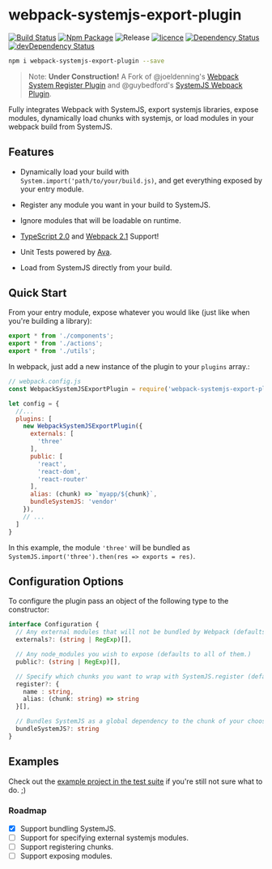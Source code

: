 # webpack-systemjs-export-plugin

[![Build Status][travis-img]][travis-url] [![Npm Package][npm-img]][npm-url] ![Release][release-img] [![licence][license-img]][license-url] [![Dependency Status][david-img]][david-url] [![devDependency Status][david-dev-img]][david-dev-url]

```bash
npm i webpack-systemjs-export-plugin --save
```

> Note: **Under Construction!** A Fork of @joeldenning's [Webpack System Register Plugin](https://www.npmjs.com/package/webpack-system-register) and @guybedford's [SystemJS Webpack Plugin](https://github.com/guybedford/systemjs-webpack-plugin).

Fully integrates Webpack with SystemJS, export systemjs libraries, expose modules, dynamically load chunks with systemjs, or load modules in your webpack build from SystemJS.

## Features

- Dynamically load your build with `System.import('path/to/your/build.js)`, and get everything exposed by your entry module.

- Register any module you want in your build to SystemJS.

- Ignore modules that will be loadable on runtime.

- [TypeScript 2.0](https://blogs.msdn.microsoft.com/typescript/2016/07/11/announcing-typescript-2-0-beta/) and [Webpack 2.1](https://github.com/webpack/webpack) Support!

- Unit Tests powered by [Ava](https://github.com/avajs/ava).

- Load from SystemJS directly from your build.

## Quick Start

From your entry module, expose whatever you would like (just like when you're building a library):

```js
export * from './components';
export * from './actions';
export * from './utils';
```

In webpack, just add a new instance of the plugin to your `plugins` array.:

```js
// webpack.config.js
const WebpackSystemJSExportPlugin = require('webpack-systemjs-export-plugin');

let config = {
  //...
  plugins: [
    new WebpackSystemJSExportPlugin({
      externals: [
        'three'
      ],
      public: [
        'react',
        'react-dom',
        'react-router'
      ],
      alias: (chunk) => `myapp/${chunk}`,
      bundleSystemJS: 'vendor'
    }),
    // ...
  ]
}

```

In this example, the module `'three'` will be bundled as `SystemJS.import('three').then(res => exports = res)`.

## Configuration Options

To configure the plugin pass an object of the following type to the constructor:

```ts
interface Configuration {
  // Any external modules that will not be bundled by Webpack (defaults to none.)
  externals?: (string | RegExp)[],

  // Any node_modules you wish to expose (defaults to all of them.)
  public?: (string | RegExp)[],

  // Specify which chunks you want to wrap with SystemJS.register (defaults to none.)
  register?: {
    name : string,
    alias: (chunk: string) => string
  }[],

  // Bundles SystemJS as a global dependency to the chunk of your choosing. (defaults to none.)
  bundleSystemJS?: string
}
```

## Examples

Check out the [example project in the test suite](/test) if you're still not sure what to do. ;)

### Roadmap

- [x] Support bundling SystemJS.
- [ ] Support for specifying external systemjs modules.
- [ ] Support registering chunks.
- [ ] Support exposing modules.

[website-img]: docs/brand/cover.png
[website-url]: https://alain.xyz
[release-img]: https://img.shields.io/badge/release-2.1.0-4dbfcc.svg?style=flat-square
[license-img]: http://img.shields.io/:license-apache-blue.svg?style=flat-square
[license-url]: https://opensource.org/licenses/Apache-2.0
[david-url]: https://david-dm.org/alaingalvan/webpack-systemjs-export-plugin
[david-img]: https://david-dm.org/alaingalvan/webpack-systemjs-export-plugin.svg?style=flat-square
[david-dev-url]: https://david-dm.org/alaingalvan/webpack-systemjs-export-plugin#info=devDependencies
[david-dev-img]: https://david-dm.org/alaingalvan/webpack-systemjs-export-plugin/dev-status.svg?style=flat-square
[travis-img]: https://api.travis-ci.org/alaingalvan/webpack-systemjs-export-plugin.svg?style=flat-square
[travis-url]:https://travis-ci.org/alaingalvan/webpack-systemjs-export-plugin
[npm-img]: https://img.shields.io/npm/v/webpack-systemjs-export-plugin.svg?style=flat-square
[npm-url]: http://npm.im/webpack-systemjs-export-plugin